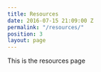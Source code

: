 ```yaml
---
title: Resources
date: 2016-07-15 21:09:00 Z
permalink: "/resources/"
position: 3
layout: page
---
```


This is the resources page